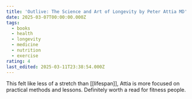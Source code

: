 ```yaml
---
title: 'Outlive: The Science and Art of Longevity by Peter Attia MD'
date: 2025-03-07T00:00:00.000Z
tags:
  - books
  - health
  - longevity
  - medicine
  - nutrition
  - exercise
rating: 4
last_edited: 2025-03-11T23:38:54.000Z
---
```

This felt like less of a stretch than [[lifespan]], Attia is more focused on practical methods and lessons. Definitely worth a read for fitness people.
